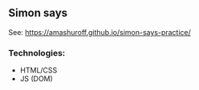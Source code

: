 ## Simon says

See: https://amashuroff.github.io/simon-says-practice/

### Technologies:
* HTML/CSS
* JS (DOM)
